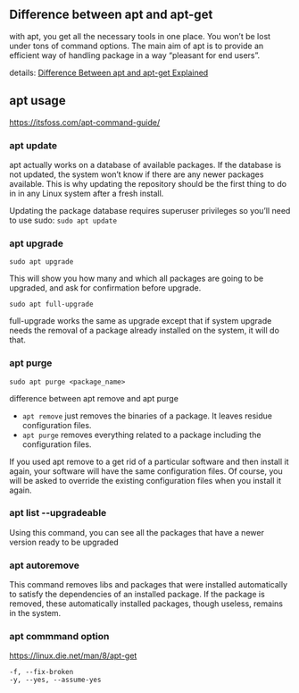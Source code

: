 
Difference between apt and apt-get
---
with apt, you get all the necessary tools in one place. You won’t be lost under tons of command options. The main aim of apt is to provide an efficient way of handling package in a way “pleasant for end users”.

details: [Difference Between apt and apt-get Explained ](https://itsfoss.com/apt-vs-apt-get-difference/)

apt usage
---
https://itsfoss.com/apt-command-guide/

### apt update
apt actually works on a database of available packages. If the database is not updated, the system won’t know if there are any newer packages available. This is why updating the repository should be the first thing to do in in any Linux system after a fresh install.

Updating the package database requires superuser privileges so you’ll need to use sudo: `sudo apt update`

### apt upgrade
```
sudo apt upgrade
```
This will show you how many and which all packages are going to be upgraded, and ask for confirmation before upgrade.

```
sudo apt full-upgrade
```
full-upgrade works the same as upgrade except that if system upgrade needs the removal of a package already installed on the system, it will do that.

### apt purge
```
sudo apt purge <package_name>
```

difference between apt remove and apt purge
* `apt remove` just removes the binaries of a package. It leaves residue configuration files.
* `apt purge` removes everything related to a package including the configuration files.

If you used apt remove to a get rid of a particular software and then install it again, your software will have the same configuration files. Of course, you will be asked to override the existing configuration files when you install it again.

### apt list --upgradeable
Using this command, you can see all the packages that have a newer version ready to be upgraded

### apt autoremove
This command removes libs and packages that were installed automatically to satisfy the dependencies of an installed package. If the package is removed, these automatically installed packages, though useless, remains in the system.

### apt commmand option
https://linux.die.net/man/8/apt-get

```
-f, --fix-broken
-y, --yes, --assume-yes
```
